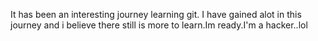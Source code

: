 It has been an interesting journey learning git. I have gained alot in this journey
and i believe there still is more to learn.Im ready.I'm a hacker..lol
